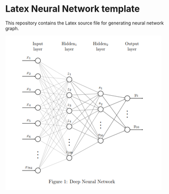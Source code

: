 # Latex Neural Network template

This repository contains the Latex source file for generating neural network graph.


![NN](NN.png)
